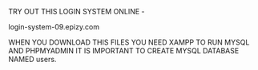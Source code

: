 TRY OUT THIS LOGIN SYSTEM ONLINE -

login-system-09.epizy.com

WHEN YOU DOWNLOAD THIS FILES YOU NEED XAMPP TO RUN MYSQL AND PHPMYADMIN
IT IS IMPORTANT TO CREATE MYSQL DATABASE NAMED users. 
